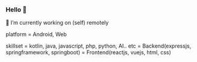 ### Hello 👋
🔭 I’m currently working on (self) remotely

platform
= Android, Web

skillset
= kotlin, java, javascript, php, python, AI.. etc
= Backend(expressjs, springframework, springboot)
= Frontend(reactjs, vuejs, html, css)
  

<!--
**wkimdev/wkimdev** is a ✨ _special_ ✨ repository because its `README.md` (this file) appears on your GitHub profile.

Here are some ideas to get you started:

- 🔭 I’m currently working on ...
- 🌱 I’m currently learning ...
- 👯 I’m looking to collaborate on ...
- 🤔 I’m looking for help with ...
- 💬 Ask me about ...
- 📫 How to reach me: ...
- 😄 Pronouns: ...
- ⚡ Fun fact: ...
-->
